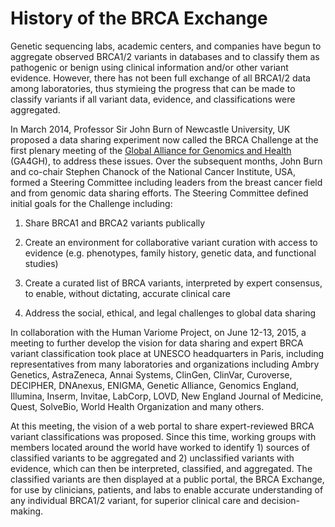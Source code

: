 <!---
Content linked to by History of the BRCA Exchange under About
-->

# History of the BRCA Exchange  

Genetic sequencing labs, academic centers, and companies have begun to aggregate observed BRCA1/2 variants in databases 
and to classify them as pathogenic or benign using clinical information and/or other variant evidence. However, there has not been full exchange of all BRCA1/2 data among laboratories, thus stymieing the progress that can be made to classify variants if all variant data, evidence, and classifications were aggregated.

In March 2014, Professor Sir John Burn of Newcastle University, UK proposed a data sharing experiment now called the BRCA Challenge at the first plenary meeting of the [Global Alliance for Genomics and Health](http://genomicsandhealth.org/) (GA4GH), to address these issues. Over the subsequent months, John Burn and co-chair Stephen Chanock of the National Cancer Institute, USA, formed a Steering Committee including leaders from the breast cancer field and from genomic data sharing efforts. The Steering Committee defined initial goals for the Challenge including:

1. Share BRCA1 and BRCA2 variants publically

2. Create an environment for collaborative variant curation with access to evidence (e.g. phenotypes, family history, genetic data, and functional studies)

3. Create a curated list of BRCA variants, interpreted by expert consensus, to enable, without dictating, accurate clinical care

4. Address the social, ethical, and legal challenges to global data sharing

In collaboration with the Human Variome Project, on June 12-13, 2015, a meeting to further develop the vision for data sharing and expert BRCA variant classification took place at UNESCO headquarters in Paris, including representatives from many laboratories and organizations including Ambry Genetics, AstraZeneca, Annai Systems, ClinGen, ClinVar, Curoverse, DECIPHER, DNAnexus, ENIGMA, Genetic Alliance, Genomics England, Illumina, Inserm, Invitae, LabCorp, LOVD, New England Journal of Medicine, Quest, SolveBio, World Health Organization and many others.

At this meeting, the vision of a web portal to share expert-reviewed BRCA variant classifications was proposed. Since this time, working groups with members located around the world have worked to identify 1) sources of classified variants to be aggregated and 2) unclassified variants with evidence, which can then be interpreted, classified, and aggregated. The classified variants are then displayed at a public portal, the BRCA Exchange, for use by clinicians, patients, and labs to enable accurate understanding of any individual BRCA1/2 variant, for superior clinical care and decision-making.

<!---
Chart: List of Steering Committee members/affiliations (get from Rachel L)
Picture: SC members at UNESCO in Paris (I think John Burn has this)
-->
